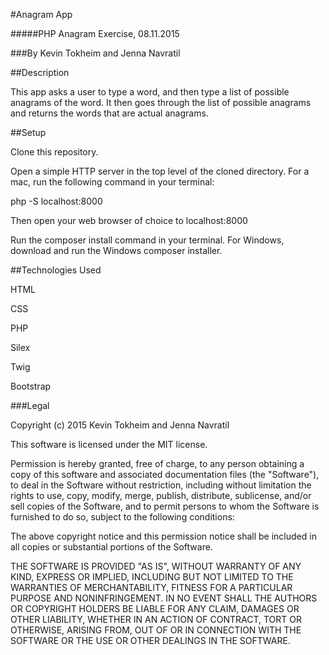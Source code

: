 #Anagram App

#####PHP Anagram Exercise, 08.11.2015

###By Kevin Tokheim and Jenna Navratil

##Description

This app asks a user to type a word, and then type a list of possible anagrams of the word. It then goes through the list of possible anagrams and returns the words that are actual anagrams.

##Setup

Clone this repository.

Open a simple HTTP server in the top level of the cloned directory. For a mac, run the following command in your terminal:

php -S localhost:8000

Then open your web browser of choice to localhost:8000

Run the composer install command in your terminal. For Windows, download and run the Windows composer installer.

##Technologies Used


HTML

CSS

PHP

Silex

Twig

Bootstrap

###Legal

Copyright (c) 2015 Kevin Tokheim and Jenna Navratil

This software is licensed under the MIT license.

Permission is hereby granted, free of charge, to any person obtaining a copy
of this software and associated documentation files (the "Software"), to deal
in the Software without restriction, including without limitation the rights
to use, copy, modify, merge, publish, distribute, sublicense, and/or sell
copies of the Software, and to permit persons to whom the Software is
furnished to do so, subject to the following conditions:

The above copyright notice and this permission notice shall be included in
all copies or substantial portions of the Software.

THE SOFTWARE IS PROVIDED "AS IS", WITHOUT WARRANTY OF ANY KIND, EXPRESS OR
IMPLIED, INCLUDING BUT NOT LIMITED TO THE WARRANTIES OF MERCHANTABILITY,
FITNESS FOR A PARTICULAR PURPOSE AND NONINFRINGEMENT. IN NO EVENT SHALL THE
AUTHORS OR COPYRIGHT HOLDERS BE LIABLE FOR ANY CLAIM, DAMAGES OR OTHER
LIABILITY, WHETHER IN AN ACTION OF CONTRACT, TORT OR OTHERWISE, ARISING FROM,
OUT OF OR IN CONNECTION WITH THE SOFTWARE OR THE USE OR OTHER DEALINGS IN
THE SOFTWARE.
